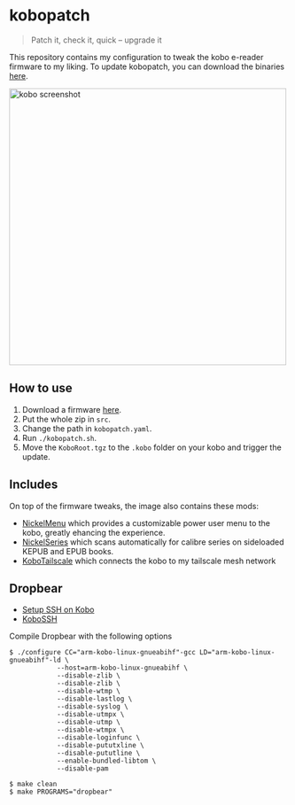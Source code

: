 # kobopatch
> Patch it, check it, quick – upgrade it

This repository contains my configuration to tweak the kobo e-reader firmware to my liking. To update kobopatch, you can download the binaries [here](https://github.com/pgaskin/kobopatch/releases/latest).

<img width="500" src="https://github.com/obynio/kobopatch-config/assets/2095991/d419c825-df3f-4837-9196-cb5f07674df0" alt="kobo screenshot">

## How to use

1. Download a firmware [here](https://pgaskin.net/KoboStuff/kobofirmware.html).
2. Put the whole zip in `src`.
3. Change the path in `kobopatch.yaml`.
4. Run `./kobopatch.sh`.
5. Move the `KoboRoot.tgz` to the `.kobo` folder on your kobo and trigger the update.

## Includes

On top of the firmware tweaks, the image also contains these mods:

* [NickelMenu](https://github.com/pgaskin/NickelMenu) which provides a customizable power user menu to the kobo, greatly ehancing the experience.
* [NickelSeries](https://github.com/pgaskin/kobo-mods/tree/master/NickelSeries) which scans automatically for calibre series on sideloaded KEPUB and EPUB books.
* [KoboTailscale](https://github.com/videah/kobo-tailscale/tree/master) which connects the kobo to my tailscale mesh network

## Dropbear

* [Setup SSH on Kobo](https://www.robelix.com/posts/43-rsync-for-the-Kobo.html)
* [KoboSSH](https://github.com/Ewpratten/KoboSSH)

Compile Dropbear with the following options

```
$ ./configure CC="arm-kobo-linux-gnueabihf"-gcc LD="arm-kobo-linux-gnueabihf"-ld \
            --host=arm-kobo-linux-gnueabihf \
            --disable-zlib \
            --disable-zlib \
            --disable-wtmp \
            --disable-lastlog \
            --disable-syslog \
            --disable-utmpx \
            --disable-utmp \
            --disable-wtmpx \
            --disable-loginfunc \
            --disable-pututxline \
            --disable-pututline \
            --enable-bundled-libtom \
            --disable-pam

$ make clean
$ make PROGRAMS="dropbear"
```

